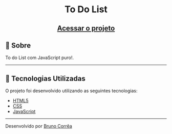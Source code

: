<h1 align="center">
  To Do List
</h1>

<h2 align="center">
    <a href="https://to-do-list-bruno-vitor.vercel.app/" target="_blank">Acessar o projeto</a>
</h2>

## 📝 Sobre
To do List com JavaScript puro!.

---

## :rocket: Tecnologias Utilizadas

O projeto foi desenvolvido utilizando as seguintes tecnologias:

- [HTML5](https://developer.mozilla.org/pt-BR/docs/Web/HTML)
- [CSS](https://developer.mozilla.org/pt-BR/docs/Web/CSS)
- [JavaScript](https://www.javascript.com/)

---

Desenvolvido por [Bruno Corrêa](https://www.linkedin.com/in/bruno-vitor-correa/)
